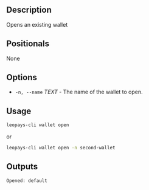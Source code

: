 ## Description

Opens an existing wallet

## Positionals
None
## Options
- `-n, --name` _TEXT_ - The name of the wallet to open.
## Usage


```sh
leopays-cli wallet open
```
or
```sh
leopays-cli wallet open -n second-wallet
```

## Outputs


```console
Opened: default
```
